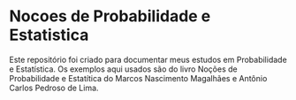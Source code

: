 # Nocoes de Probabilidade e Estatistica
Este repositório foi criado para documentar meus estudos em Probabilidade e Estatística. Os exemplos aqui usados são do livro Noções de Probabilidade e Estatítica do Marcos Nascimento Magalhães e Antônio Carlos Pedroso de Lima. 
